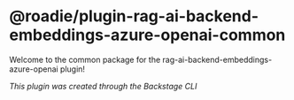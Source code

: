 # @roadie/plugin-rag-ai-backend-embeddings-azure-openai-common

Welcome to the common package for the rag-ai-backend-embeddings-azure-openai plugin!

_This plugin was created through the Backstage CLI_
